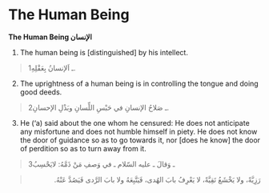 The Human Being
===============

**The Human Being الإنسان**

1. The human being is [distinguished] by his intellect.

> 1ـ اَلإنسانُ بِعَقْلِهِ.

2. The uprightness of a human being is in controlling the tongue and
doing good deeds.

> 2ـ صَلاحُ الإنسانِ في حَبْسِ اللِّسانِ وبَذْلِ الإحسانِ.

3. He (‘a) said about the one whom he censured: He does not anticipate
any misfortune and does not humble himself in piety. He does not know
the door of guidance so as to go towards it, nor [does he know] the door
of perdition so as to turn away from it.

> 3ـ وَقالَ ـ عليه السّلام ـ في وَصفِ مَنْ ذَمَّهُ: لايَحْسِبُ
<blockquote dir="rtl">
  <p>
رَزِيَّةً، ولا يَخْشَعُ تَقِيَّةً، لا يَعْرِفُ بابَ الهُدى،
فَيَتَّبِعَهُ ولا بابَ الرَّدى فَيَصُدَّ عَنْهُ.
  </p>
</blockquote>


